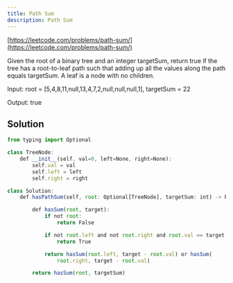 ```yaml
---
title: Path Sum
description: Path Sum
---
```


[https://leetcode.com/problems/path-sum/](https://leetcode.com/problems/path-sum/)

Given the root of a binary tree and an integer targetSum, return true if the tree has a root-to-leaf path such that adding up all the values along the path equals targetSum. A leaf is a node with no children.

Input: root = [5,4,8,11,null,13,4,7,2,null,null,null,1], targetSum = 22

Output: true

## Solution

```js
from typing import Optional

class TreeNode:
    def __init__(self, val=0, left=None, right=None):
        self.val = val
        self.left = left
        self.right = right

class Solution:
    def hasPathSum(self, root: Optional[TreeNode], targetSum: int) -> bool:

        def hasSum(root, target):
            if not root:
                return False

            if not root.left and not root.right and root.val == target:
                return True

            return hasSum(root.left, target - root.val) or hasSum(
                root.right, target - root.val)

        return hasSum(root, targetSum)

```
